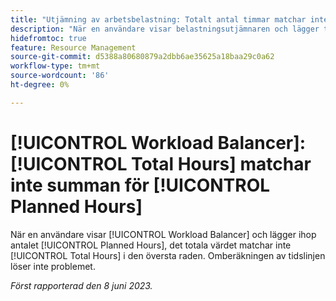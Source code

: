 ```yaml
---
title: "Utjämning av arbetsbelastning: Totalt antal timmar matchar inte summan av planerade timmar"
description: "När en användare visar belastningsutjämnaren och lägger till dummyn med planerade timmar, matchar inte det totala antalet timmar i den översta raden. Omberäkningen av tidslinjen löser inte problemet."
hidefromtoc: true
feature: Resource Management
source-git-commit: d5388a80680879a2dbb6ae35625a18baa29c0a62
workflow-type: tm+mt
source-wordcount: '86'
ht-degree: 0%

---
```



# [!UICONTROL Workload Balancer]: [!UICONTROL Total Hours] matchar inte summan för [!UICONTROL Planned Hours]

När en användare visar [!UICONTROL Workload Balancer] och lägger ihop antalet [!UICONTROL Planned Hours], det totala värdet matchar inte [!UICONTROL Total Hours] i den översta raden. Omberäkningen av tidslinjen löser inte problemet.

_Först rapporterad den 8 juni 2023._

